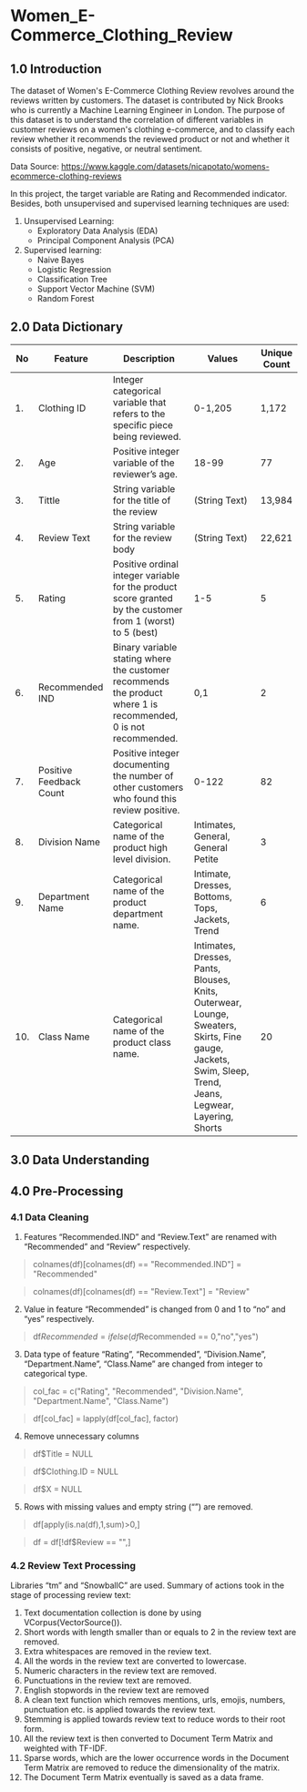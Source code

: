 # Women_E-Commerce_Clothing_Review
## 1.0 Introduction
The dataset of Women's E-Commerce Clothing Review revolves around the reviews written by customers. 
The dataset is contributed by Nick Brooks who is currently a Machine Learning Engineer in London. 
The purpose of this dataset is to understand the correlation of different variables in customer reviews on a women's clothing e-commerce, and to classify each review whether it recommends the reviewed product or not and whether it consists of positive, negative, or neutral sentiment.

Data Source: https://www.kaggle.com/datasets/nicapotato/womens-ecommerce-clothing-reviews

In this project, the target variable are Rating and Recommended indicator.
Besides, both unsupervised and supervised learning techniques are used:
1. Unsupervised Learning:
   - Exploratory Data Analysis (EDA)
   - Principal Component Analysis (PCA)
2. Supervised learning:
   - Naive Bayes
   - Logistic Regression
   - Classification Tree
   - Support Vector Machine (SVM)
   - Random Forest

## 2.0 Data Dictionary
| No | Feature | Description | Values | Unique Count |
| ---| --- | --- | --- | --- | 
| 1. | Clothing ID | Integer categorical variable that refers to the specific piece being reviewed. | 0-1,205 | 1,172 |
| 2. | Age | Positive integer variable of the reviewer’s age. | 18-99 | 77 |
| 3. | Tittle | String variable for the title of the review | (String Text) | 13,984 |
| 4. | Review Text | String variable for the review body | (String Text) | 22,621 |
| 5. | Rating | Positive ordinal integer variable for the product score granted by the customer from 1 (worst) to 5 (best) |1-5 | 5 |
| 6. | Recommended IND | Binary variable stating where the customer recommends the product where 1 is recommended, 0 is not recommended. | 0,1 | 2 |
| 7. | Positive Feedback Count | Positive integer documenting the number of other customers who found this review positive. | 0-122 | 82 |
| 8. | Division Name | Categorical name of the product high level division. | Intimates, General, General Petite | 3 |
| 9. | Department Name | Categorical name of the product department name. | Intimate, Dresses, Bottoms, Tops, Jackets, Trend | 6 |
| 10. | Class Name | Categorical name of the product class name. | Intimates, Dresses, Pants, Blouses, Knits, Outerwear, Lounge, Sweaters, Skirts, Fine gauge, Jackets, Swim, Sleep, Trend, Jeans, Legwear, Layering, Shorts | 20 |

## 3.0 Data Understanding

## 4.0 Pre-Processing
### 4.1 Data Cleaning
1. Features “Recommended.IND” and “Review.Text” are renamed with
“Recommended” and “Review” respectively.
> colnames(df)[colnames(df) == "Recommended.IND"] = "Recommended"

> colnames(df)[colnames(df) == "Review.Text"] = "Review"

2. Value in feature “Recommended” is changed from 0 and 1 to “no” and “yes”
respectively.
> df$Recommended = ifelse(df$Recommended == 0,"no","yes")

3. Data type of feature “Rating”, “Recommended”, “Division.Name”, “Department.Name”, “Class.Name” are changed from integer to categorical type.
> col_fac = c("Rating", "Recommended", "Division.Name", "Department.Name", "Class.Name")

> df[col_fac] = lapply(df[col_fac], factor)

4. Remove unnecessary columns 
> df$Title = NULL

> df$Clothing.ID = NULL

> df$X = NULL
   
5. Rows with missing values and empty string (“”) are removed.
> df[apply(is.na(df),1,sum)>0,]

> df = df[!df$Review == "",]

### 4.2 Review Text Processing
Libraries “tm” and “SnowballC” are used.
Summary of actions took in the stage of processing review text:
1. Text documentation collection is done by using VCorpus(VectorSource()).
2. Short words with length smaller than or equals to 2 in the review text are removed.
3. Extra whitespaces are removed in the review text.
4. All the words in the review text are converted to lowercase.
5. Numeric characters in the review text are removed.
6. Punctuations in the review text are removed.
7. English stopwords in the review text are removed
8. A clean text function which removes mentions, urls, emojis, numbers, punctuation
etc. is applied towards the review text.
9. Stemming is applied towards review text to reduce words to their root form.
10. All the review text is then converted to Document Term Matrix and weighted with
TF-IDF.
11. Sparse words, which are the lower occurrence words in the Document Term Matrix
are removed to reduce the dimensionality of the matrix.
12. The Document Term Matrix eventually is saved as a data frame.
